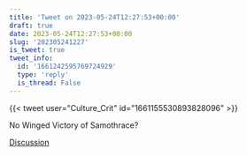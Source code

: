 ```yaml
---
title: 'Tweet on 2023-05-24T12:27:53+00:00'
draft: true
date: 2023-05-24T12:27:53+00:00
slug: '202305241227'
is_tweet: true
tweet_info:
  id: '1661242595769724929'
  type: 'reply'
  is_thread: False
---
```




{{< tweet user="Culture_Crit" id="1661155530893828096" >}}

No Winged Victory of Samothrace?

[Discussion](https://x.com/sytelus/status/1661242595769724929)
